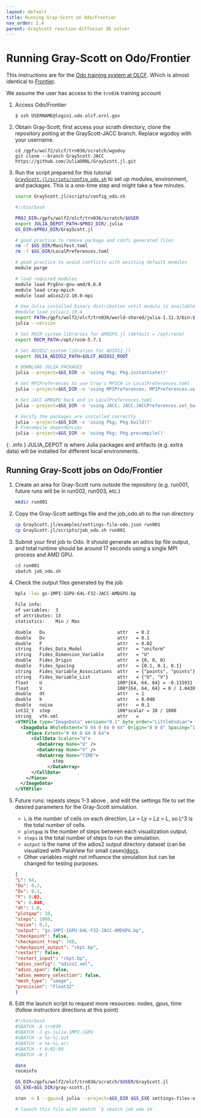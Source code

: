 ```yaml
---
layout: default
title: Running Gray-Scott on Odo/Frontier
nav_order: 2.4
parent: GrayScott reaction-diffusion 3D solver
---
```


# Running Gray-Scott on Odo/Frontier

This instructions are for the [Odo training system at OLCF](https://docs.olcf.ornl.gov/systems/odo_user_guide.html). Which is almost identical to [Frontier](https://docs.olcf.ornl.gov/systems/frontier_user_guide.html).

We assume the user has access to the `trn036` training account

1. Access Odo/Frontier

    ```
    $ ssh USERNAME@login1.odo.olcf.ornl.gov
    ```

2. Obtain Gray-Scott, first access your scrath directory, clone the repository poiting at the GrayScott-JACC branch. Replace wgodoy with your username.

    ```
    cd /gpfs/wolf2/olcf/trn036/scratch/wgodoy
    git clone --branch GrayScott-JACC https://github.com/JuliaORNL/GrayScott.jl.git
    ```

3. Run the script prepared for this tutorial [`GrayScott.jl/scripts/config_odo.sh`](https://github.com/JuliaORNL/GrayScott.jl/blob/GrayScott-JACC/scripts/config_perlmutter.sh) to set up modules, environment, and packages. This is a one-time step and might take a few minutes.

    ```bash
    source GrayScott.jl/scripts/config_odo.sh
    ```

    ```bash
    #!/bin/bash

    PROJ_DIR=/gpfs/wolf2/olcf/trn036/scratch/$USER
    export JULIA_DEPOT_PATH=$PROJ_DIR/.julia
    GS_DIR=$PROJ_DIR/GrayScott.jl

    # good practice to remove package and confi generated files 
    rm -f $GS_DIR/Manifest.toml
    rm -f $GS_DIR/LocalPreferences.toml

    # good practice to avoid conflicts with existing default modules
    module purge

    # load required modules
    module load PrgEnv-gnu-amd/8.6.0
    module load cray-mpich
    module load adios2/2.10.0-mpi

    # Use Julia installed binary distribution until module is available
    #module load julia/1.10.4
    export PATH=/gpfs/wolf2/olcf/trn036/world-shared/julia-1.11.3/bin:$PATH
    julia --version

    # Set ROCM system libraries for AMDGPU.jl (default = /opt/rocm)
    export ROCM_PATH=/opt/rocm-5.7.1

    # Set ADIOS2 system libraries for ADIOS2.jl
    export JULIA_ADIOS2_PATH=$OLCF_ADIOS2_ROOT

    # DOWNLOAD JULIA PACKAGES
    julia --project=$GS_DIR -e 'using Pkg; Pkg.instantiate()'

    # Set MPIPreferences to use Cray's MPICH in LocalPreferences.toml
    julia --project=$GS_DIR -e 'using MPIPreferences; MPIPreferences.use_system_binary(mpiexec="srun", vendor="cray")'

    # Set JACC AMDGPU back end in LocalPreferences.toml
    julia --project=$GS_DIR -e 'using JACC; JACC.JACCPreferences.set_backend("AMDGPU")'

    # Verify the packages are installed correctly
    julia --project=$GS_DIR -e 'using Pkg; Pkg.build()'
    # Precompile dependencies
    julia --project=$GS_DIR -e 'using Pkg; Pkg.precompile()'
    ```

  {: .info }
  JULIA_DEPOT is where Julia packages and artifacts (e.g. extra data) will be installed for different local environments.


## Running Gray-Scott jobs on Odo/Frontier

1. Create an area for Gray-Scott runs outside the repository (e.g. run001, future runs will be in run002, run003, etc.)

    ```bash
    mkdir run001
    ```

2. Copy the Gray-Scott settings file and the job_odo.sh to the run directory

    ```bash
    cp GrayScott.jl/examples/settings-file-odo.json run001
    cp GrayScott.jl/scripts/job_odo.sh run001
    ```

3. Submit your first job to Odo. It should generate an adios bp file output, and total runtime should be around 17 seconds using a single MPI process and AMD GPU.

    ```bash
    cd run001
    sbatch job_odo.sh
    ```

4. Check the output files generated by the job

    ```bash
    bpls -lav gs-1MPI-1GPU-64L-F32-JACC-AMDGPU.bp
    ```

    ```xml
    File info:
    of variables:  3
    of attributes: 13
    statistics:    Min / Max 

    double   Du                           attr   = 0.2
    double   Dv                           attr   = 0.1
    double   F                            attr   = 0.02
    string   Fides_Data_Model             attr   = "uniform"
    string   Fides_Dimension_Variable     attr   = "U"
    double   Fides_Origin                 attr   = {0, 0, 0}
    double   Fides_Spacing                attr   = {0.1, 0.1, 0.1}
    string   Fides_Variable_Associations  attr   = {"points", "points"}
    string   Fides_Variable_List          attr   = {"U", "V"}
    float    U                            100*{64, 64, 64} = -0.115931 / 1.46275
    float    V                            100*{64, 64, 64} = 0 / 1.04308
    double   dt                           attr   = 1
    double   k                            attr   = 0.048
    double   noise                        attr   = 0.1
    int32_t  step                         100*scalar = 10 / 1000
    string   vtk.xml                      attr   = 
    <VTKFile type="ImageData" version="0.1" byte_order="LittleEndian">
      <ImageData WholeExtent="0 64 0 64 0 64" Origin="0 0 0" Spacing="1 1 1">
        <Piece Extent="0 64 0 64 0 64">
          <CellData Scalars="U">
            <DataArray Name="U" />
            <DataArray Name="V" />
            <DataArray Name="TIME">
                  step
                </DataArray>
          </CellData>
        </Piece>
      </ImageData>
    </VTKFile>
    ```

5. Future runs: repeats steps 1-3 above , and edit the settings file to set the desired parameters for the Gray-Scott simulation.

   - `L` is the number of cells on each direction, Lx = Ly = Lz = L, so L^3 is the total number of cells.
   - `plotgap` is the number of steps between each visualization output.
   - `steps` is the total number of steps to run the simulation.
   - `output` is the name of the adios2 output directory dataset (can be visualized with ParaView for small cases)[docs](https://adios2.readthedocs.io/en/latest/ecosystem/visualization.html).
   - Other variables might not influence the simulation but can be changed for testing purposes.

    ```json
    {
    "L": 64,
    "Du": 0.2,
    "Dv": 0.1,
    "F": 0.02,
    "k": 0.048,
    "dt": 1.0,
    "plotgap": 10,
    "steps": 1000,
    "noise": 0.1,
    "output": "gs-1MPI-1GPU-64L-F32-JACC-AMDGPU.bp",
    "checkpoint": false,
    "checkpoint_freq": 700,
    "checkpoint_output": "ckpt.bp",
    "restart": false,
    "restart_input": "ckpt.bp",
    "adios_config": "adios2.xml",
    "adios_span": false,
    "adios_memory_selection": false,
    "mesh_type": "image",
    "precision": "Float32"
    }
    ```

6. Edit the launch script to request more resources: nodes, gpus, time (follow instructors directions at this point)

    ```bash
    #!/bin/bash
    #SBATCH -A trn036
    #SBATCH -J gs-julia-1MPI-1GPU
    #SBATCH -o %x-%j.out
    #SBATCH -e %x-%j.err
    #SBATCH -t 0:02:00
    #SBATCH -N 1

    date
    rocminfo

    GS_DIR=/gpfs/wolf2/olcf/trn036/scratch/$USER/GrayScott.jl
    GS_EXE=$GS_DIR/gray-scott.jl

    srun -n 1 --gpus=1 julia --project=$GS_DIR $GS_EXE settings-files-odo.json

    # launch this file with sbatch `$ sbatch job_odo.sh`
    ```